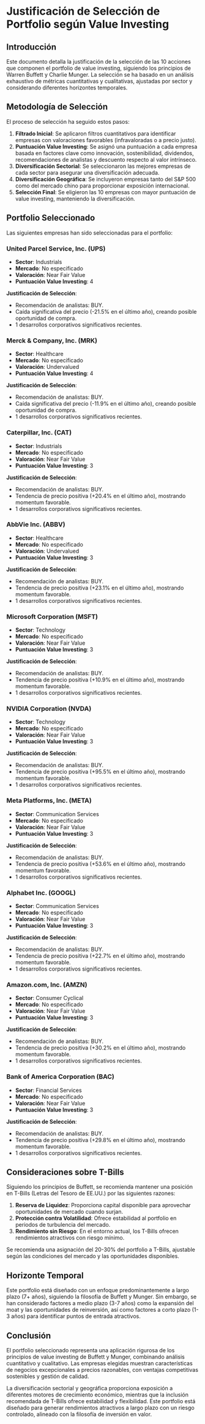 # Justificación de Selección de Portfolio según Value Investing

## Introducción

Este documento detalla la justificación de la selección de las 10 acciones que componen el portfolio de value investing, siguiendo los principios de Warren Buffett y Charlie Munger. La selección se ha basado en un análisis exhaustivo de métricas cuantitativas y cualitativas, ajustadas por sector y considerando diferentes horizontes temporales.

## Metodología de Selección

El proceso de selección ha seguido estos pasos:

1. **Filtrado Inicial**: Se aplicaron filtros cuantitativos para identificar empresas con valoraciones favorables (infravaloradas o a precio justo).
2. **Puntuación Value Investing**: Se asignó una puntuación a cada empresa basada en factores clave como innovación, sostenibilidad, dividendos, recomendaciones de analistas y descuento respecto al valor intrínseco.
3. **Diversificación Sectorial**: Se seleccionaron las mejores empresas de cada sector para asegurar una diversificación adecuada.
4. **Diversificación Geográfica**: Se incluyeron empresas tanto del S&P 500 como del mercado chino para proporcionar exposición internacional.
5. **Selección Final**: Se eligieron las 10 empresas con mayor puntuación de value investing, manteniendo la diversificación.

## Portfolio Seleccionado

Las siguientes empresas han sido seleccionadas para el portfolio:

### United Parcel Service, Inc. (UPS)

- **Sector**: Industrials
- **Mercado**: No especificado
- **Valoración**: Near Fair Value
- **Puntuación Value Investing**: 4

**Justificación de Selección**:
- Recomendación de analistas: BUY.
- Caída significativa del precio (-21.5% en el último año), creando posible oportunidad de compra.
- 1 desarrollos corporativos significativos recientes.

### Merck & Company, Inc. (MRK)

- **Sector**: Healthcare
- **Mercado**: No especificado
- **Valoración**: Undervalued
- **Puntuación Value Investing**: 4

**Justificación de Selección**:
- Recomendación de analistas: BUY.
- Caída significativa del precio (-11.9% en el último año), creando posible oportunidad de compra.
- 1 desarrollos corporativos significativos recientes.

### Caterpillar, Inc. (CAT)

- **Sector**: Industrials
- **Mercado**: No especificado
- **Valoración**: Near Fair Value
- **Puntuación Value Investing**: 3

**Justificación de Selección**:
- Recomendación de analistas: BUY.
- Tendencia de precio positiva (+20.4% en el último año), mostrando momentum favorable.
- 1 desarrollos corporativos significativos recientes.

### AbbVie Inc. (ABBV)

- **Sector**: Healthcare
- **Mercado**: No especificado
- **Valoración**: Undervalued
- **Puntuación Value Investing**: 3

**Justificación de Selección**:
- Recomendación de analistas: BUY.
- Tendencia de precio positiva (+23.1% en el último año), mostrando momentum favorable.
- 1 desarrollos corporativos significativos recientes.

### Microsoft Corporation (MSFT)

- **Sector**: Technology
- **Mercado**: No especificado
- **Valoración**: Near Fair Value
- **Puntuación Value Investing**: 3

**Justificación de Selección**:
- Recomendación de analistas: BUY.
- Tendencia de precio positiva (+10.9% en el último año), mostrando momentum favorable.
- 1 desarrollos corporativos significativos recientes.

### NVIDIA Corporation (NVDA)

- **Sector**: Technology
- **Mercado**: No especificado
- **Valoración**: Near Fair Value
- **Puntuación Value Investing**: 3

**Justificación de Selección**:
- Recomendación de analistas: BUY.
- Tendencia de precio positiva (+95.5% en el último año), mostrando momentum favorable.
- 1 desarrollos corporativos significativos recientes.

### Meta Platforms, Inc. (META)

- **Sector**: Communication Services
- **Mercado**: No especificado
- **Valoración**: Near Fair Value
- **Puntuación Value Investing**: 3

**Justificación de Selección**:
- Recomendación de analistas: BUY.
- Tendencia de precio positiva (+53.6% en el último año), mostrando momentum favorable.
- 1 desarrollos corporativos significativos recientes.

### Alphabet Inc. (GOOGL)

- **Sector**: Communication Services
- **Mercado**: No especificado
- **Valoración**: Near Fair Value
- **Puntuación Value Investing**: 3

**Justificación de Selección**:
- Recomendación de analistas: BUY.
- Tendencia de precio positiva (+22.7% en el último año), mostrando momentum favorable.
- 1 desarrollos corporativos significativos recientes.

### Amazon.com, Inc. (AMZN)

- **Sector**: Consumer Cyclical
- **Mercado**: No especificado
- **Valoración**: Near Fair Value
- **Puntuación Value Investing**: 3

**Justificación de Selección**:
- Recomendación de analistas: BUY.
- Tendencia de precio positiva (+30.2% en el último año), mostrando momentum favorable.
- 1 desarrollos corporativos significativos recientes.

### Bank of America Corporation (BAC)

- **Sector**: Financial Services
- **Mercado**: No especificado
- **Valoración**: Near Fair Value
- **Puntuación Value Investing**: 3

**Justificación de Selección**:
- Recomendación de analistas: BUY.
- Tendencia de precio positiva (+29.8% en el último año), mostrando momentum favorable.
- 1 desarrollos corporativos significativos recientes.

## Consideraciones sobre T-Bills

Siguiendo los principios de Buffett, se recomienda mantener una posición en T-Bills (Letras del Tesoro de EE.UU.) por las siguientes razones:

1. **Reserva de Liquidez**: Proporciona capital disponible para aprovechar oportunidades de mercado cuando surjan.
2. **Protección contra Volatilidad**: Ofrece estabilidad al portfolio en periodos de turbulencia del mercado.
3. **Rendimiento sin Riesgo**: En el entorno actual, los T-Bills ofrecen rendimientos atractivos con riesgo mínimo.

Se recomienda una asignación del 20-30% del portfolio a T-Bills, ajustable según las condiciones del mercado y las oportunidades disponibles.

## Horizonte Temporal

Este portfolio está diseñado con un enfoque predominantemente a largo plazo (7+ años), siguiendo la filosofía de Buffett y Munger. Sin embargo, se han considerado factores a medio plazo (3-7 años) como la expansión del moat y las oportunidades de reinversión, así como factores a corto plazo (1-3 años) para identificar puntos de entrada atractivos.

## Conclusión

El portfolio seleccionado representa una aplicación rigurosa de los principios de value investing de Buffett y Munger, combinando análisis cuantitativo y cualitativo. Las empresas elegidas muestran características de negocios excepcionales a precios razonables, con ventajas competitivas sostenibles y gestión de calidad.

La diversificación sectorial y geográfica proporciona exposición a diferentes motores de crecimiento económico, mientras que la inclusión recomendada de T-Bills ofrece estabilidad y flexibilidad. Este portfolio está diseñado para generar rendimientos atractivos a largo plazo con un riesgo controlado, alineado con la filosofía de inversión en valor.
